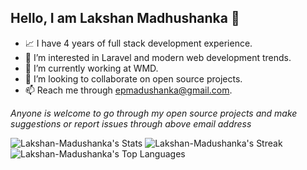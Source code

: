 ## Hello, I am Lakshan Madhushanka 👋
- 📈 I have 4 years of full stack development experience.
- 👀 I’m interested in Laravel and modern web development trends. 
- 🌱 I’m currently working at WMD.
- 💞️ I’m looking to collaborate on open source projects.
- 📫 Reach me through epmadushanka@gmail.com.

*Anyone is welcome to go through my open source projects and make suggestions or report issues through above email address*

![Lakshan-Madushanka's Stats](https://github-readme-stats.vercel.app/api?username=Lakshan-Madushanka&theme=default&show_icons=true&hide_border=false&count_private=true)
![Lakshan-Madushanka's Streak](https://github-readme-streak-stats.herokuapp.com/?user=Lakshan-Madushanka&theme=default&hide_border=false)
![Lakshan-Madushanka's Top Languages](https://github-readme-stats.vercel.app/api/top-langs/?username=Lakshan-Madushanka&theme=default&show_icons=true&hide_border=false&layout=compact)

<!---
Lakshan-Madushanka/Lakshan-Madushanka is a ✨ special ✨ repository because its `README.md` (this file) appears on your GitHub profile.
You can click the Preview link to take a look at your changes.
--->

